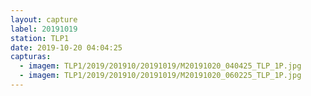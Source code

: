 ```yaml
---
layout: capture
label: 20191019
station: TLP1
date: 2019-10-20 04:04:25
capturas:
  - imagem: TLP1/2019/201910/20191019/M20191020_040425_TLP_1P.jpg
  - imagem: TLP1/2019/201910/20191019/M20191020_060225_TLP_1P.jpg
---
```

